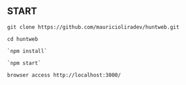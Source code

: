 ## START

    git clone https://github.com/mauricioliradev/huntweb.git
    
    cd huntweb

    `npm install`
    
    `npm start`

    browser access http://localhost:3000/